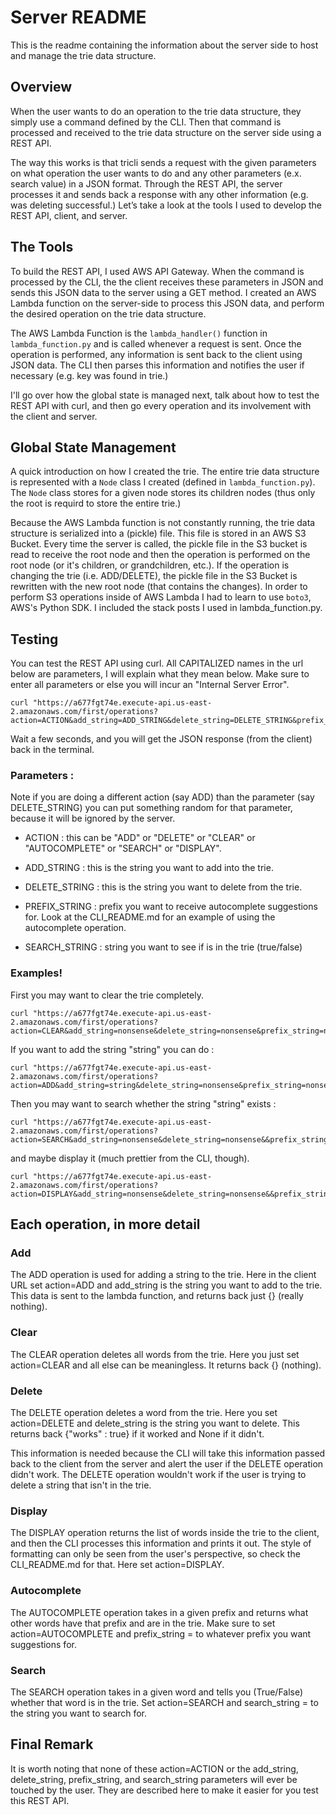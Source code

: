 # Server README

This is the readme containing the information about the server side to host and manage the trie data structure. 

## Overview

When the user wants to do an operation to the trie data structure, they simply use a command defined by the CLI. Then that command is processed and received to the trie data structure on the server side using a REST API. 

The way this works is that tricli sends a request with the given parameters on what operation the user wants to do and any other parameters (e.x. search value) in a JSON format. Through the REST API, the server processes it and sends back a response with any other information (e.g. was deleting successful.) Let’s take a look at the tools I used to develop the REST API, client, and server.

## The Tools

To build the REST API, I used AWS API Gateway. When the command is processed by the CLI, the the client receives these parameters in JSON and sends this JSON data to the server using a GET method. I created an AWS Lambda function on the server-side to process this JSON data, and perform the desired operation on the trie data structure. 

The AWS Lambda Function is the `lambda_handler()` function in `lambda_function.py` and is called whenever a request is sent. Once the operation is performed, any information is sent back to the client using JSON data. The CLI then parses this information and notifies the user if necessary (e.g. key was found in trie.) 

I'll go over how the global state is managed next, talk about how to test the REST API with curl, and then go every operation and its involvement with the client and server. 

## Global State Management

A quick introduction on how I created the trie. The entire trie data structure is represented with a `Node` class I created (defined in `lambda_function.py`). The `Node` class stores for a given node stores its children nodes (thus only the root is requird to store the entire trie.)

Because the AWS Lambda function is not constantly running, the trie data structure is serialized into a (pickle) file. This file is stored in an AWS S3 Bucket. Every time the server is called, the pickle file in the S3 bucket is read to receive the root node and then the operation is performed on the root node (or it's children, or grandchildren, etc.). If the operation is changing the trie (i.e. ADD/DELETE), the pickle file in the S3 Bucket is rewritten with the new root node (that contains the changes). In order to perform S3 operations inside of AWS Lambda I had to learn to use `boto3`, AWS's Python SDK. I included the stack posts I used in lambda_function.py. 


## Testing

You can test the REST API using curl. All CAPITALIZED names in the url below are parameters, I will explain what they mean below. Make sure to enter all parameters or else you will incur an "Internal Server Error".

```curl
curl "https://a677fgt74e.execute-api.us-east-2.amazonaws.com/first/operations?action=ACTION&add_string=ADD_STRING&delete_string=DELETE_STRING&prefix_string=PREFIX_STRING&search_string=SEARCH_STRING"
```

Wait a few seconds, and you will get the JSON response (from the client) back in the terminal.

### Parameters : 

Note if you are doing a different action (say ADD) than the parameter (say DELETE_STRING) you can put something random for that parameter, because it will be ignored by the server. 

- ACTION : this can be "ADD" or "DELETE" or "CLEAR" or "AUTOCOMPLETE" or "SEARCH" or "DISPLAY". 

- ADD_STRING : this is the string you want to add into the trie. 

- DELETE_STRING : this is the string you want to delete from the trie. 

- PREFIX_STRING : prefix you want to receive autocomplete suggestions for. Look at the CLI_README.md for an example of using the autocomplete operation. 

- SEARCH_STRING : string you want to see if is in the trie (true/false)


### Examples!

First you may want to clear the trie completely. 

```curl
curl "https://a677fgt74e.execute-api.us-east-2.amazonaws.com/first/operations?action=CLEAR&add_string=nonsense&delete_string=nonsense&prefix_string=nonsense&search_string=nonsense"
```

If you want to add the string "string" you can do : 

```curl
curl "https://a677fgt74e.execute-api.us-east-2.amazonaws.com/first/operations?action=ADD&add_string=string&delete_string=nonsense&prefix_string=nonsense&search_string=nonsense"
```

Then you may want to search whether the string "string" exists : 

```curl
curl "https://a677fgt74e.execute-api.us-east-2.amazonaws.com/first/operations?action=SEARCH&add_string=nonsense&delete_string=nonsense&&prefix_string=nonsense&search_string=string"
```

and maybe display it (much prettier from the CLI, though). 

```curl
curl "https://a677fgt74e.execute-api.us-east-2.amazonaws.com/first/operations?action=DISPLAY&add_string=nonsense&delete_string=nonsense&&prefix_string=nonsense&search_string=nonsense"
```


## Each operation, in more detail 

### Add

The ADD operation is used for adding a string to the trie. Here in the client URL set action=ADD and add_string is the string you want to add to the trie. This data is sent to the lambda function, and returns back just {} (really nothing). 

### Clear

The CLEAR operation deletes all words from the trie. Here you just set action=CLEAR and all else can be meaningless. It returns back {} (nothing). 

### Delete

The DELETE operation deletes a word from the trie. Here you set action=DELETE and delete_string is the string you want to delete. This returns back {"works" : true} if it worked and None if it didn't. 

This information is needed because the CLI will take this information passed back to the client from the server and alert the 
user if the DELETE operation didn't work. The DELETE operation wouldn't work if the user
is trying to delete a string that isn't in the trie. 

### Display

The DISPLAY operation returns the list of words inside the trie to the client, and then the CLI processes this information and prints it out. The style of formatting can only be seen from the user's perspective, so check the CLI_README.md for that. Here set action=DISPLAY.

### Autocomplete

The AUTOCOMPLETE operation takes in a given prefix and returns what other words have that prefix and are in the trie. Make sure to set action=AUTOCOMPLETE and prefix_string = to whatever prefix you want suggestions for. 

### Search
 
The SEARCH operation takes in a given word and tells you (True/False) whether that word is in the trie. Set
action=SEARCH and search_string = to the string you want to search for. 

## Final Remark 
It is worth noting that none of these action=ACTION or the add_string, delete_string, prefix_string, and search_string parameters will ever be touched by the user. They are described here to make it easier for you test this REST API.
